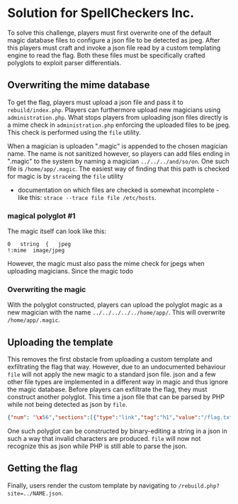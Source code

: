 # Solution for SpellCheckers Inc.

To solve this challenge, players must first overwrite one of the default magic database files to configure a json
file to be detected as jpeg. After this players must craft and invoke a json file read by a custom templating engine
to read the flag. Both these files must be specifically crafted polyglots to exploit parser differentials.

## Overwriting the mime database

To get the flag, players must upload a json file and pass it to `rebuild/index.php`. Players can furthermore upload new
magicians using `administration.php`. What stops players from uploading json files directly is a mime check in
`administration.php` enforcing the uploaded files to be jpeg. This check is performed using the `file` utility.

When a magician is uploaden ".magic" is appended to the chosen magician name. The name is not sanitized however, so
players can add files ending in ".magic" to the system by naming a magician `../../../and/so/on`. One such file is
`/home/app/.magic`. The easiest way of finding that this path is checked for magic is by `strace`ing the `file` utility
- documentation on which files are checked is somewhat incomplete - like this: `strace --trace file file /etc/hosts`.

### magical polyglot #1

The magic itself can look like this:

```
0	string  {	jpeg
!:mime  image/jpeg
```

However, the magic must also pass the mime check for jpegs when uploading magicians. Since the magic
todo

### Overwriting the magic

With the polyglot constructed, players can upload the polyglot magic as a new magician with the name
`../../../../../home/app/`. This will overwrite `/home/app/.magic`.

## Uploading the template

This removes the first obstacle from uploading a custom template and exfiltrating the flag that way. However, due to an
undocumented behaviour `file` will not apply the new magic to a standard json file. json and a few other file types
are implemented in a different way in magic and thus ignore the magic database. Before players can exfiltrate the flag,
they must construct another polyglot. This time a json file that can be parsed by PHP while not being detected as json
by `file`.

```json
{"num": "\x56","sections":[{"type":"link","tag":"h1","value":"/flag.txt"}]}
```

One such polyglot can be constructed by binary-editing a string in a json in such a way that invalid characters are
produced. `file` will now not recognize this as json while PHP is still able to parse the json.

## Getting the flag

Finally, users render the custom template by navigating to `/rebuild.php?site=../NAME.json`.
